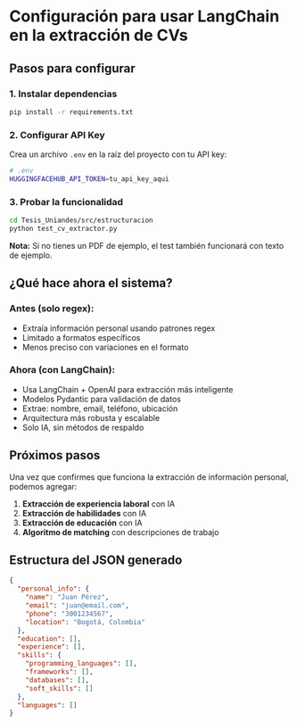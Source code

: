 # Configuración para usar LangChain en la extracción de CVs

## Pasos para configurar

### 1. Instalar dependencias
```bash
pip install -r requirements.txt
```

### 2. Configurar API Key
Crea un archivo `.env` en la raíz del proyecto con tu API key:

```bash
# .env
HUGGINGFACEHUB_API_TOKEN=tu_api_key_aqui
```

### 3. Probar la funcionalidad
```bash
cd Tesis_Uniandes/src/estructuracion
python test_cv_extractor.py
```

**Nota:** Si no tienes un PDF de ejemplo, el test también funcionará con texto de ejemplo.

## ¿Qué hace ahora el sistema?

### Antes (solo regex):
- Extraía información personal usando patrones regex
- Limitado a formatos específicos
- Menos preciso con variaciones en el formato

### Ahora (con LangChain):
- Usa LangChain + OpenAI para extracción más inteligente
- Modelos Pydantic para validación de datos
- Extrae: nombre, email, teléfono, ubicación
- Arquitectura más robusta y escalable
- Solo IA, sin métodos de respaldo

## Próximos pasos

Una vez que confirmes que funciona la extracción de información personal, podemos agregar:

1. **Extracción de experiencia laboral** con IA
2. **Extracción de habilidades** con IA  
3. **Extracción de educación** con IA
4. **Algoritmo de matching** con descripciones de trabajo

## Estructura del JSON generado

```json
{
  "personal_info": {
    "name": "Juan Pérez",
    "email": "juan@email.com", 
    "phone": "3001234567",
    "location": "Bogotá, Colombia"
  },
  "education": [],
  "experience": [],
  "skills": {
    "programming_languages": [],
    "frameworks": [],
    "databases": [],
    "soft_skills": []
  },
  "languages": []
}
```
